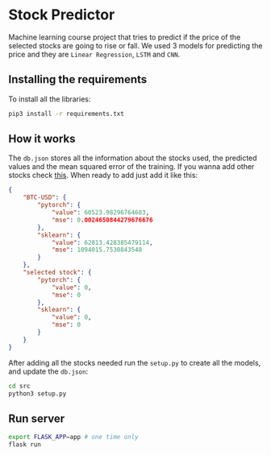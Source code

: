 # Stock Predictor
Machine learning course project that tries to predict if the price of the selected stocks are going to rise or fall. We used 3 models for predicting the price and they are `Linear Regression`, `LSTM` and `CNN`.

## Installing the requirements
To install all the libraries:
```bash
pip3 install -r requirements.txt
```
## How it works
The `db.json` stores all the information about the stocks used, the predicted values and the mean squared error of the training. If you wanna add other stocks check [this](https://github.com/ahnazary/Finance/blob/master/finance/src/database/valid_tickers.csv). When ready to add just add it like this:
```json
{
    "BTC-USD": {
        "pytorch": {
            "value": 60523.98296764683,
            "mse": 0.0024650844279676676
        },
        "sklearn": {
            "value": 62813.428385479114,
            "mse": 1094015.7530843548
        }
    },
    "selected stock": {
        "pytorch": {
            "value": 0,
            "mse": 0
        },
        "sklearn": {
            "value": 0,
            "mse": 0
        }
    }
}
```
After adding all the stocks needed run the `setup.py` to create all the models, and update the `db.json`:
```bash
cd src
python3 setup.py
```
## Run server
```bash
export FLASK_APP=app # one time only
flask run
```